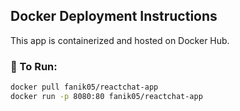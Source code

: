 ## Docker Deployment Instructions

This app is containerized and hosted on Docker Hub.

### 🐳 To Run:
```bash
docker pull fanik05/reactchat-app
docker run -p 8080:80 fanik05/reactchat-app
